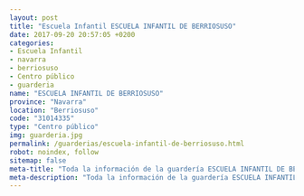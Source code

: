 ```yaml
---
layout: post
title: "Escuela Infantil ESCUELA INFANTIL DE BERRIOSUSO"
date: 2017-09-20 20:57:05 +0200
categories:
- Escuela Infantil
- navarra
- berriosuso
- Centro público
- guarderia
name: "ESCUELA INFANTIL DE BERRIOSUSO"
province: "Navarra"
location: "Berriosuso"
code: "31014335"
type: "Centro público"
img: guarderia.jpg
permalink: /guarderias/escuela-infantil-de-berriosuso.html
robot: noindex, follow
sitemap: false
meta-title: "Toda la información de la guardería ESCUELA INFANTIL DE BERRIOSUSO"
meta-description: "Toda la información de la guardería ESCUELA INFANTIL DE BERRIOSUSO"
---
```

